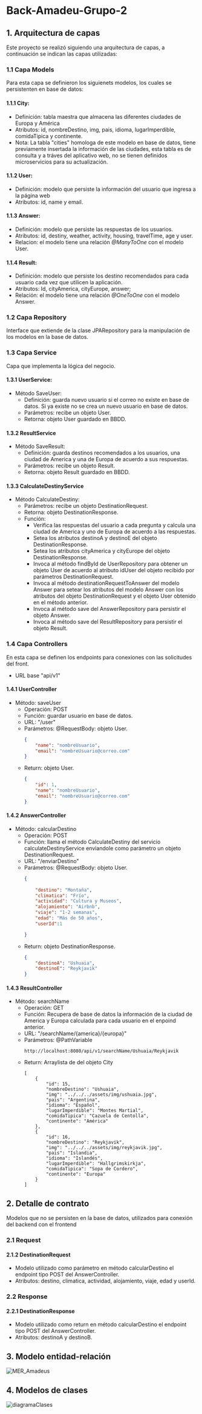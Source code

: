 # Back-Amadeu-Grupo-2

## 1. Arquitectura de capas
Este proyecto se realizó siguiendo una arquitectura de capas, a continuación se indican las capas utilizadas:

### 1.1 Capa Models
Para esta capa se definieron los siguienets modelos, los cuales se persistenten en base de datos:
#### 1.1.1 City: 
* Definición: tabla maestra que almacena las diferentes ciudades de Europa y América
* Atributos: id, nombreDestino, img, pais, idioma, lugarImperdible, comidaTipica y continente.
* Nota: La tabla "cities" homologa de este modelo en base de datos, tiene previamente insertada la información de las ciudades, esta tabla es de consulta y a tráves del aplicativo web, no se tienen definidos microservicios para su actualización.
#### 1.1.2 User: 
* Definición: modelo que persiste la información del usuario que ingresa a la página web
* Atributos: id, name y email.
#### 1.1.3 Answer: 
* Definición: modelo que persiste las respuestas de los usuarios.
* Atributos: id, destiny, weather, activity, housing, travelTime, age y user.
* Relacion: el modelo tiene una relación *@ManyToOne* con el modelo User.
#### 1.1.4 Result: 
* Definición: modelo que persiste los destino recomendados para cada usuario cada vez que utilicen la aplicación.
* Atributos: Id, cityAmerica, cityEurope, answer;
* Relación: el modelo tiene una relación *@OneToOne* con el modelo Answer.

### 1.2 Capa Repository
Interface que extiende de la clase JPARepository para la manipulación de los modelos en la base de datos. 

### 1.3 Capa Service
Capa que implementa la lógica del negocio.
#### 1.3.1 UserService: 
* Método SaveUser:
  * Definición: guarda nuevo usuario si el correo no existe en base de datos. Si ya existe no se crea un nuevo usuario en base de datos.
  * Parámetros: recibe un objeto User.
  * Retorna: objeto User guardado en BBDD.
#### 1.3.2 ResultService
* Método SaveResult:
  * Definición: guarda destinos recomendados a los usuarios, una ciudad de America y una de Europa de acuerdo a sus respuestas.
  * Parámetros: recibe un objeto Result.
  * Retorna: objeto Result guardado en BBDD.
#### 1.3.3 CalculateDestinyService
* Método CalculateDestiny:
  * Parámetros: recibe un objeto DestinationRequest.
  * Retorna: objeto DestinationResponse.
  * Función:
    * Verifica las respuestas del usuario a cada pregunta y calcula una ciudad de America y uno de Europa de acuerdo a las respuestas.
    * Setea los atributos destinoA y destinoE del objeto DestinationResponse.
    * Setea los atributos cityAmerica y cityEurope del objeto DestinationResponse.
    * Invoca al método findById de UserRepository para obtener un objeto User de acuerdo al atributo idUser del objeto recibido por parámetros DestinationRequest.
    * Invoca al método destinationRequestToAnswer del modelo Answer para setear los atributos del modelo Answer con los atributos del objeto DestinationRequest y el objeto User obtenido en el método anterior.
    * Invoca al método save del AnswerRepository para persistir el objeto Answer.
    * Invoca al método save del ResultRepository para persistir el objeto Result.
### 1.4 Capa Controllers
En esta capa se definen los endpoints para conexiones con las solicitudes del front.
* URL base "api/v1"
#### 1.4.1 UserController
* Método: saveUser
    * Operación: POST
    * Función: guardar usuario en base de datos.
    * URL: "/user"
    * Parámetros: @RequestBody: objeto User.
      ```json
      {
          "name": "nombreUsuario",
          "email": "nombreUsuario@correo.com"
      }
      ```
    * Return: objeto User.
      ```json
      {
          "id": 1,
          "name": "nombreUsuario",
          "email": "nombreUsuario@correo.com"
      }
      ```
#### 1.4.2 AnswerController
* Método: calcularDestino
    * Operación: POST
    * Función: llama el método CalculateDestiny del servicio calculateDestinyService enviandole como parámetro un objeto DestinationRequest.
    * URL: "/enviarDestino"
    * Parámetros: @RequestBody: objeto User.
      ```json
      {
          
          "destino": "Montaña",
          "climatica": "Frío",
          "actividad": "Cultura y Museos",
          "alojamiento": "Airbnb",
          "viaje": "1-2 semanas",
          "edad": "Más de 50 años",
          "userId":1

      }
      ```
    * Return: objeto DestinationResponse.
      ```json
      {
          "destinoA": "Ushuaia",
          "destinoE": "Reykjavik"
      }
      ```
#### 1.4.3 ResultController
* Método: searchName
    * Operación: GET
    * Función: Recupera de base de datos la información de la ciudad de America y Europa calculada para cada usuario en el enpoind anterior. 
    * URL: "/searchName/{america}/{europa}"
    * Parámetros: @PathVariable 
      ```
      http://localhost:8080/api/v1/searchName/Ushuaia/Reykjavik
      ```
    * Return: Arraylista de del objeto City
      ```
      [
          {
              "id": 15,
              "nombreDestino": "Ushuaia",
              "img": "../../../assets/img/ushuaia.jpg",
              "pais": "Argentina",
              "idioma": "Español",
              "lugarImperdible": "Montes Martial",
              "comidaTipica": "Cazuela de Centolla",
              "continente": "América"
          },
          {
              "id": 16,
              "nombreDestino": "Reykjavik",
              "img": "../../../assets/img/reykjavik.jpg",
              "pais": "Islandia",
              "idioma": "Islandés",
              "lugarImperdible": "Hallgrimskirkja",
              "comidaTipica": "Sopa de Cordero",
              "continente": "Europa"
          }
      ]
      ```
## 2. Detalle de contrato
Modelos que no se persisten en la base de datos, utilizados para conexión del backend con el frontend
### 2.1 Request 
#### 2.1.2 DestinationRequest
* Modelo utilizado como parámetro en método calcularDestino el endpoint tipo POST del AnswerController.
* Atributos: destino, climatica, actividad, alojamiento, viaje, edad y userId.
### 2.2 Response
#### 2.2.1 DestinationResponse
* Modelo utilizado como return en método calcularDestino el endpoint tipo POST del AnswerController.
* Atributos: destinoA y destinoB.
  
## 3. Modelo entidad-relación
![MER_Amadeus](https://github.com/user-attachments/assets/9879ce6a-7003-47f5-afde-c0fef59c161a)

## 4. Modelos de clases
![diagramaClases](https://github.com/user-attachments/assets/0b12714e-1802-4e27-bd1f-bd12cecde2cf)


